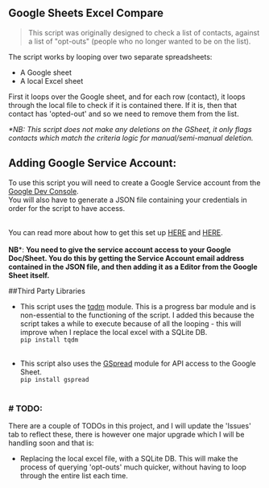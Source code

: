 ## Google Sheets Excel Compare
>This script was originally designed to check a list of contacts, against
> a list of "opt-outs" (people who no longer wanted to be on the list). 

The script works by looping over two separate spreadsheets:
- A Google sheet
- A local Excel sheet

First it loops over the Google sheet, and for each row (contact), it loops
through the local file to check if it is contained there. If it is, then 
that contact has 'opted-out' and so we need to remove them from the list. 

_*NB: This script does not make any deletions on the GSheet, it only
flags contacts which match the criteria logic for manual/semi-manual 
deletion._


## Adding Google Service Account:
To use this script you will need to create a Google Service account from
the [Google Dev Console](console.developers.google.com/).<br />
You will also have to generate a JSON file containing your credentials
in order for the script to have access.<br /><br />

You can read more about how to get this set up [HERE](https://stackoverflow.com/questions/46287267/how-can-i-get-the-file-service-account-json-for-google-translate-api) 
and [HERE](https://help.talend.com/r/E3i03eb7IpvsigwC58fxQg/ol2OwTHmFbDiMjQl3ES5QA).
<br /><br />
**NB***: **You need to give the service account access to your Google Doc/Sheet.
You do this by getting the Service Account email address contained in the JSON
file, and then adding it as a Editor from the Google Sheet itself.**

##Third Party Libraries
- This script uses the [tqdm](https://tqdm.github.io/) module. This is a progress bar module
and is non-essential to the functioning of the script. I added this because the 
script takes a while to execute because of all the looping - this will improve
when I replace the local excel with a SQLite DB.<br />
  `pip install tqdm` <br /><br />
  
- This script also uses the [GSpread](https://docs.gspread.org/en/latest/)
module for API access to the Google Sheet. <br />
  `pip install gspread` <br /><br />
  
### # TODO: 
There are a couple of TODOs in this project, and I will update the 'Issues'
tab to reflect these, there is however one major upgrade which I will be handling soon
and that is:
- Replacing the local excel file, with a SQLite DB. This will make the process
of querying 'opt-outs' much quicker, without having to loop through the
  entire list each time.

